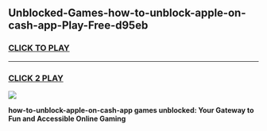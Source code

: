
## Unblocked-Games-how-to-unblock-apple-on-cash-app-Play-Free-d95eb
<h3>
<a href="https://premium76.site?title=how-to-unblock-apple-on-cash-app&ref=18A1">CLICK TO PLAY</a></h3>
<hr>

<h3>
<a href="https://premium76.site?title=how-to-unblock-apple-on-cash-app&ref=18A1">CLICK 2 PLAY</a>
  
</h3>

<a href="https://premium76.site?title=how-to-unblock-apple-on-cash-app&ref=18A1"><img src="https://clearcache.store/games.png"></a>


**how-to-unblock-apple-on-cash-app games unblocked: Your Gateway to Fun and Accessible Online Gaming**
